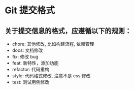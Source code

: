 # Git 提交格式

## 关于提交信息的格式，应遵循以下的规则：

+ chore: 其他修改, 比如构建流程, 依赖管理
+ docs: 文档修改
+ fix: 修改 bug
+ feat: 新特性，添加功能
+ refactor: 代码重构
+ style: 代码格式修改, 注意不是 css 修改
+ test: 测试用例修改
